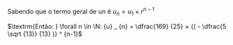 $\textrm{Sabendo que o termo geral de un é } {u}_ {n} = {u} _ {1} × {r} ^ {n-1}$

$\textrm{Então: } \forall n \in \N: {u} _ {n} = \dfrac{169}  {25} × {( - \dfrac{5 \sqrt {13}}  {13} )} ^ {n-1}$